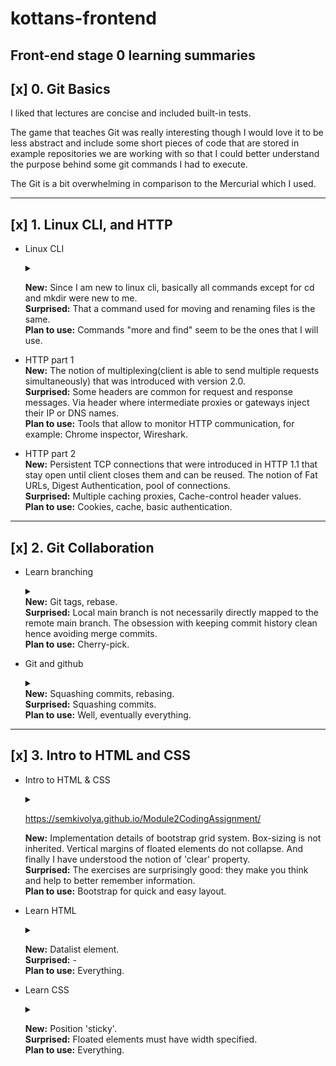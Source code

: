 # kottans-frontend

## Front-end stage 0 learning summaries

## [x] 0. Git Basics  

I liked that lectures are concise and included built-in tests.

The game that teaches Git was really interesting though I would love it to be less abstract 
and include some short pieces of code that are stored in example repositories we are working with
so that I could better understand the purpose behind some git commands I had to execute.

The Git is a bit overwhelming in comparison to the Mercurial which I used.

___

## [x] 1. Linux CLI, and HTTP

-  Linux CLI <details>
        <summary></summary>

    ![Quiz 1 results](task_linux_cli/1.png)
    ![Quiz 2 results](task_linux_cli/2.png)
    ![Quiz 3 results](task_linux_cli/3.png)
    ![Quiz 4 results](task_linux_cli/4.png)
    ![Final words](task_linux_cli/final_word.png)

    </details>

    
    **New:**  Since I am new to linux cli, basically all commands except for cd and mkdir were new to me.   
    **Surprised:** That a command used for moving and renaming files is the same.  
    **Plan to use:** Commands "more and find" seem to be the ones that I will use.  

- HTTP part 1  
    **New:**  The notion of multiplexing(client is able to send multiple requests simultaneously) that was introduced with version 2.0.  
    **Surprised:** Some headers are common for request and response messages. Via header where intermediate proxies or gateways inject their IP or DNS names.  
    **Plan to use:** Tools that allow to monitor HTTP communication, for example: Chrome inspector, Wireshark. 
- HTTP part 2  
    **New:**  Persistent TCP connections that were introduced in HTTP 1.1 that stay open until client closes them and can be reused.  The notion of Fat URLs, Digest Authentication, pool of connections.  
    **Surprised:**  Multiple caching proxies, Cache-control header values.  
    **Plan to use:** Cookies, cache, basic authentication.

___

## [x] 2. Git Collaboration

- Learn branching <details>
    <summary></summary>

    ![Git basics](task_git_collaboration/branching1.png)
    ![Git remote repositories](task_git_collaboration/branching2.png)</details> **New:** Git tags, rebase.  
    **Surprised:** Local main branch is not necessarily directly mapped to the remote main branch. The obsession with keeping commit history clean hence avoiding merge commits.     
    **Plan to use:** Cherry-pick.
- Git and github <details>
    <summary></summary>

    ![](task_git_collaboration/gitgithub.png)</details>
    **New:**  Squashing commits, rebasing.  
    **Surprised:**  Squashing commits.  
    **Plan to use:**  Well, eventually everything.

___

## [x] 3. Intro to HTML and CSS

- Intro to HTML & CSS<details>
    <summary></summary>

    ![Week 1 part 1](task_html_css_intro/htmlcssintro1.png)
    ![Week 1 part 2](task_html_css_intro/htmlcssintro2.png)
    ![Week 2](task_html_css_intro/htmlcssintro3.png)</details>
    
    https://semkivolya.github.io/Module2CodingAssignment/

    **New:**  Implementation details of bootstrap grid system. Box-sizing is not inherited. Vertical margins of floated elements do not collapse. And finally I have understood the notion of 'clear' property.  
    **Surprised:**  The exercises are surprisingly good: they make you think and help to better remember information.  
    **Plan to use:** Bootstrap for quick and easy layout.

- Learn HTML <details>
    <summary></summary>

    ![Learn HTML certificate](task_html_css_intro/html.png)
    </details>

    **New:** Datalist element.  
    **Surprised:** -   
    **Plan to use:** Everything.

- Learn CSS <details>
    <summary></summary>

    ![Learn CSS certificate](task_html_css_intro/css.png)
    </details>

    **New:** Position 'sticky'.  
    **Surprised:** Floated elements must have width specified.   
    **Plan to use:** Everything.